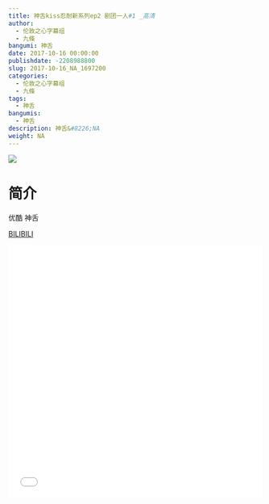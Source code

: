 ```yaml
---
title: 神舌kiss忍耐新系列ep2 剧团一人#1 _高清
author: 
  - 伦敦之心字幕组
  - 九條
bangumi: 神舌
date: 2017-10-16 00:00:00
publishdate: -2208988800
slug: 2017-10-16_NA_1697200
categories: 
  - 伦敦之心字幕组
  - 九條
tags: 
  - 神舌
bangumis: 
  - 神舌
description: 神舌&#8226;NA
weight: NA
---
```


![](https://i.imgur.com/3xNOiRC.png)

# 简介  
优酷 神舌

  [BILIBILI](https://www.bilibili.com/video/av1697200/)


<div class="vcontainer">  <iframe class='video' src="//www.bilibili.com/blackboard/player.html?aid=1697200" width="100%" height="500" frameborder="0" allowfullscreen="allowfullscreen"></iframe></div>
